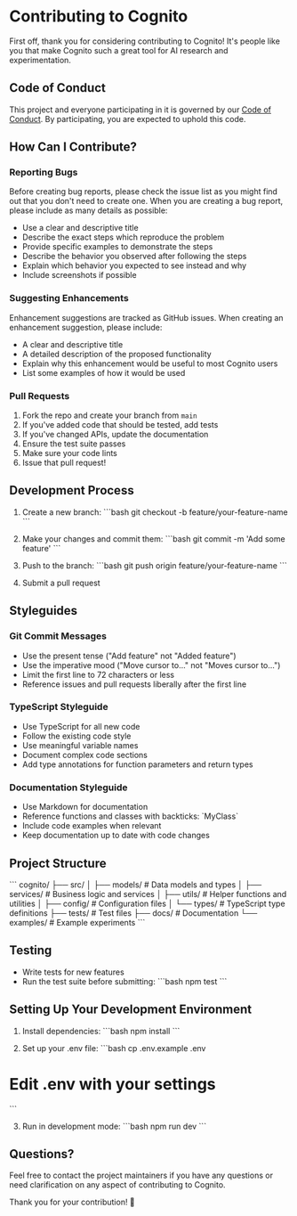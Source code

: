 # Contributing to Cognito

First off, thank you for considering contributing to Cognito! It's people like you that make Cognito such a great tool for AI research and experimentation.

## Code of Conduct

This project and everyone participating in it is governed by our [Code of Conduct](CODE_OF_CONDUCT.md). By participating, you are expected to uphold this code.

## How Can I Contribute?

### Reporting Bugs

Before creating bug reports, please check the issue list as you might find out that you don't need to create one. When you are creating a bug report, please include as many details as possible:

* Use a clear and descriptive title
* Describe the exact steps which reproduce the problem
* Provide specific examples to demonstrate the steps
* Describe the behavior you observed after following the steps
* Explain which behavior you expected to see instead and why
* Include screenshots if possible

### Suggesting Enhancements

Enhancement suggestions are tracked as GitHub issues. When creating an enhancement suggestion, please include:

* A clear and descriptive title
* A detailed description of the proposed functionality
* Explain why this enhancement would be useful to most Cognito users
* List some examples of how it would be used

### Pull Requests

1. Fork the repo and create your branch from `main`
2. If you've added code that should be tested, add tests
3. If you've changed APIs, update the documentation
4. Ensure the test suite passes
5. Make sure your code lints
6. Issue that pull request!

## Development Process

1. Create a new branch:
\`\`\`bash
git checkout -b feature/your-feature-name
\`\`\`

2. Make your changes and commit them:
\`\`\`bash
git commit -m 'Add some feature'
\`\`\`

3. Push to the branch:
\`\`\`bash
git push origin feature/your-feature-name
\`\`\`

4. Submit a pull request

## Styleguides

### Git Commit Messages

* Use the present tense ("Add feature" not "Added feature")
* Use the imperative mood ("Move cursor to..." not "Moves cursor to...")
* Limit the first line to 72 characters or less
* Reference issues and pull requests liberally after the first line

### TypeScript Styleguide

* Use TypeScript for all new code
* Follow the existing code style
* Use meaningful variable names
* Document complex code sections
* Add type annotations for function parameters and return types

### Documentation Styleguide

* Use Markdown for documentation
* Reference functions and classes with backticks: \`MyClass\`
* Include code examples when relevant
* Keep documentation up to date with code changes

## Project Structure

\`\`\`
cognito/
├── src/
│   ├── models/      # Data models and types
│   ├── services/    # Business logic and services
│   ├── utils/       # Helper functions and utilities
│   ├── config/      # Configuration files
│   └── types/       # TypeScript type definitions
├── tests/           # Test files
├── docs/           # Documentation
└── examples/       # Example experiments
\`\`\`

## Testing

* Write tests for new features
* Run the test suite before submitting:
\`\`\`bash
npm test
\`\`\`

## Setting Up Your Development Environment

1. Install dependencies:
\`\`\`bash
npm install
\`\`\`

2. Set up your .env file:
\`\`\`bash
cp .env.example .env
# Edit .env with your settings
\`\`\`

3. Run in development mode:
\`\`\`bash
npm run dev
\`\`\`

## Questions?

Feel free to contact the project maintainers if you have any questions or need clarification on any aspect of contributing to Cognito.

Thank you for your contribution! 🚀 